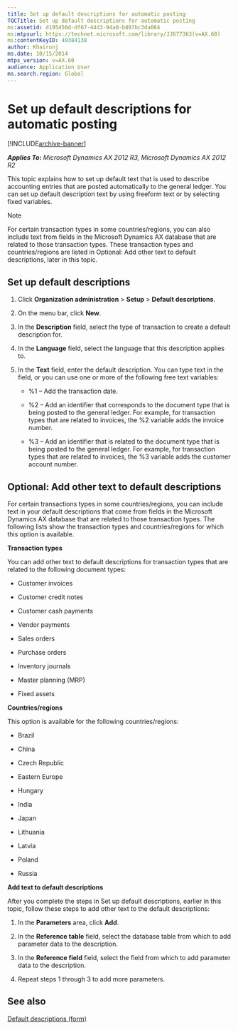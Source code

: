 ```yaml
---
title: Set up default descriptions for automatic posting
TOCTitle: Set up default descriptions for automatic posting
ms:assetid: d195456d-df67-44d3-94a0-b897bc3da664
ms:mtpsurl: https://technet.microsoft.com/library/JJ677363(v=AX.60)
ms:contentKeyID: 49384138
author: Khairunj
ms.date: 10/15/2014
mtps_version: v=AX.60
audience: Application User
ms.search.region: Global
---
```


# Set up default descriptions for automatic posting 


[!INCLUDE[archive-banner](includes/archive-banner.md)]


_**Applies To:** Microsoft Dynamics AX 2012 R3, Microsoft Dynamics AX 2012 R2_

This topic explains how to set up default text that is used to describe accounting entries that are posted automatically to the general ledger. You can set up default description text by using freeform text or by selecting fixed variables.


> [!NOTE]
> <P>For certain transaction types in some countries/regions, you can also include text from fields in the Microsoft Dynamics AX database that are related to those transaction types. These transaction types and countries/regions are listed in Optional: Add other text to default descriptions, later in this topic.</P>



## Set up default descriptions

1.  Click **Organization administration** \> **Setup** \> **Default descriptions**.

2.  On the menu bar, click **New**.

3.  In the **Description** field, select the type of transaction to create a default description for.

4.  In the **Language** field, select the language that this description applies to.

5.  In the **Text** field, enter the default description. You can type text in the field, or you can use one or more of the following free text variables:
    
      - %1 – Add the transaction date.
    
      - %2 – Add an identifier that corresponds to the document type that is being posted to the general ledger. For example, for transaction types that are related to invoices, the %2 variable adds the invoice number.
    
      - %3 – Add an identifier that is related to the document type that is being posted to the general ledger. For example, for transaction types that are related to invoices, the %3 variable adds the customer account number.

## Optional: Add other text to default descriptions

For certain transactions types in some countries/regions, you can include text in your default descriptions that come from fields in the Microsoft Dynamics AX database that are related to those transaction types. The following lists show the transaction types and countries/regions for which this option is available.

**Transaction types**

You can add other text to default descriptions for transaction types that are related to the following document types:

  - Customer invoices

  - Customer credit notes

  - Customer cash payments

  - Vendor payments

  - Sales orders

  - Purchase orders

  - Inventory journals

  - Master planning (MRP)

  - Fixed assets

**Countries/regions**

This option is available for the following countries/regions:

  - Brazil

  - China

  - Czech Republic

  - Eastern Europe

  - Hungary

  - India

  - Japan

  - Lithuania

  - Latvia

  - Poland

  - Russia

**Add text to default descriptions**

After you complete the steps in Set up default descriptions, earlier in this topic, follow these steps to add other text to the default descriptions:

1.  In the **Parameters** area, click **Add**.

2.  In the **Reference table** field, select the database table from which to add parameter data to the description.

3.  In the **Reference field** field, select the field from which to add parameter data to the description.

4.  Repeat steps 1 through 3 to add more parameters.

## See also

[Default descriptions (form)](https://technet.microsoft.com/library/aa615730\(v=ax.60\))

  


